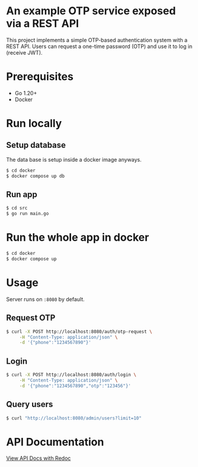 # An example OTP service exposed via a REST API

This project implements a simple OTP-based authentication system with a REST API.
Users can request a one-time password (OTP) and use it to log in (receive JWT).


# Prerequisites

* Go 1.20+
* Docker


# Run locally

## Setup database

The data base is setup inside a docker image anyways.

```sh
$ cd docker
$ docker compose up db
```

## Run app

```sh
$ cd src
$ go run main.go
```


# Run the whole app in docker

```sh
$ cd docker
$ docker compose up
```


# Usage

Server runs on `:8080` by default.

## Request OTP

```sh
$ curl -X POST http://localhost:8080/auth/otp-request \
     -H "Content-Type: application/json" \
     -d '{"phone":"1234567890"}'
```

## Login

```sh
$ curl -X POST http://localhost:8080/auth/login \
     -H "Content-Type: application/json" \
     -d '{"phone":"1234567890","otp":"123456"}'
```

## Query users

```sh
$ curl "http://localhost:8080/admin/users?limit=10"
```


# API Documentation
[View API Docs with Redoc](https://redocly.github.io/redoc/?url=https://raw.githubusercontent.com/S4deghN/rest-otp/refs/heads/master/api.yaml)
